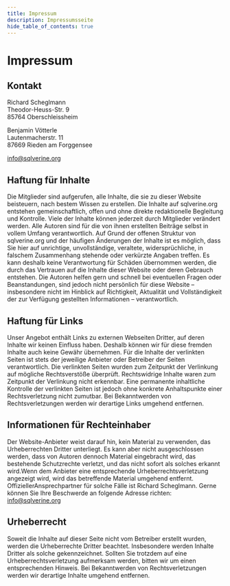 ```yaml
---
title: Impressum
description: Impressumsseite
hide_table_of_contents: true
---
```


# Impressum

## Kontakt
Richard Scheglmann  
Theodor-Heuss-Str. 9  
85764 Oberschleissheim

Benjamin Vötterle  
Lautenmacherstr. 11  
87669 Rieden am Forggensee

info@sqlverine.org

## Haftung für Inhalte

Die Mitglieder sind aufgerufen, alle Inhalte, die sie zu dieser Website beisteuern, nach bestem Wissen zu erstellen. Die Inhalte auf sqlverine.org entstehen gemeinschaftlich, offen und ohne direkte redaktionelle Begleitung und Kontrolle. Viele der Inhalte können jederzeit durch Mitglieder verändert werden. Alle Autoren sind für die von ihnen erstellten Beiträge selbst in vollem Umfang verantwortlich. Auf Grund der offenen Struktur von sqlverine.org und der häufigen Änderungen der Inhalte ist es möglich, dass Sie hier auf unrichtige, unvollständige, veraltete, widersprüchliche, in falschem Zusammenhang stehende oder verkürzte Angaben treffen. Es kann deshalb keine Verantwortung für Schäden übernommen werden, die durch das Vertrauen auf die Inhalte dieser Website oder deren Gebrauch entstehen. Die Autoren helfen gern und schnell bei eventuellen Fragen oder Beanstandungen, sind jedoch nicht persönlich für diese Website – insbesondere nicht im Hinblick auf Richtigkeit, Aktualität und Vollständigkeit der zur Verfügung gestellten Informationen – verantwortlich.

## Haftung für Links

Unser Angebot enthält Links zu externen Webseiten Dritter, auf deren Inhalte wir keinen Einfluss haben. Deshalb können wir für diese fremden Inhalte auch keine Gewähr übernehmen. Für die Inhalte der verlinkten Seiten ist stets der jeweilige Anbieter oder Betreiber der Seiten verantwortlich. Die verlinkten Seiten wurden zum Zeitpunkt der Verlinkung auf mögliche Rechtsverstöße überprüft. Rechtswidrige Inhalte waren zum Zeitpunkt der Verlinkung nicht erkennbar. Eine permanente inhaltliche Kontrolle der verlinkten Seiten ist jedoch ohne konkrete Anhaltspunkte einer Rechtsverletzung nicht zumutbar. Bei Bekanntwerden von Rechtsverletzungen werden wir derartige Links umgehend entfernen.

## Informationen für Rechteinhaber
Der Website-Anbieter weist darauf hin, kein Material zu verwenden, das Urheberrechten Dritter unterliegt. Es kann aber nicht ausgeschlossen werden, dass von Autoren dennoch Material eingebracht wird, das bestehende Schutzrechte verletzt, und das nicht sofort als solches erkannt wird.Wenn dem Anbieter eine entsprechende Urheberrechtsverletzung angezeigt wird, wird das betreffende Material umgehend entfernt. OffiziellerAnsprechpartner für solche Fälle ist Richard Scheglmann. Gerne können Sie Ihre Beschwerde an folgende Adresse richten: info@sqlverine.org

## Urheberrecht

Soweit die Inhalte auf dieser Seite nicht vom Betreiber erstellt wurden, werden die Urheberrechte Dritter beachtet. Insbesondere werden Inhalte Dritter als solche gekennzeichnet. Sollten Sie trotzdem auf eine Urheberrechtsverletzung aufmerksam werden, bitten wir um einen entsprechenden Hinweis. Bei Bekanntwerden von Rechtsverletzungen werden wir derartige Inhalte umgehend entfernen.